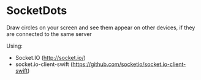 # SocketDots

Draw circles on your screen and see them appear on other devices, if they are connected to the same server

Using:
  - Socket.IO (http://socket.io/)
  - socket.io-client-swift (https://github.com/socketio/socket.io-client-swift)
